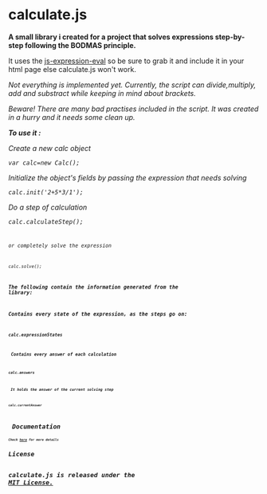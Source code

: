 calculate.js
============

<b>A small library i created for a project that solves expressions step-by-step following the BODMAS principle.</b>

It uses the <a href='https://github.com/silentmatt/js-expression-eval/blob/master/parser.js'>js-expression-eval</a> so be sure to grab it and include it in your html page else calculate.js won't work.

<i>Not everything is implemented yet. </i>
<i>Currently, the script can divide,multiply, add and substract while keeping in mind about brackets. </i>

<i>Beware! There are many bad practises included in the script. It was created in a hurry and it needs some clean up.

<b>To use it :</b>

<i>Create a new calc object

<code>var calc=new Calc();</code>

<i>Initialize the object's fields by passing the expression that needs solving

<code>calc.init('2+5*3/1');</code>
        
<i>Do a step of calculation

<code>calc.calculateStep();<code>


<i>or completely solve  the expression

<code>calc.solve();</code>


<b>The following contain the information generated from the library: 

<i>Contains every state of the expression, as the steps go on:

<code>calc.expressionStates

<i> Contains every answer of each calculation

<code>calc.answers

<i> It holds the answer of the current solving step

<code>calc.currentAnswer

<h1> Documentation</h1>
Check <a href='https://dl.dropboxusercontent.com/u/10178928/calculate.js/index.html'>here</a> for more details
<h1>License 

calculate.js is released under the <a href='http://opensource.org/licenses/MIT'>MIT License.</a>
